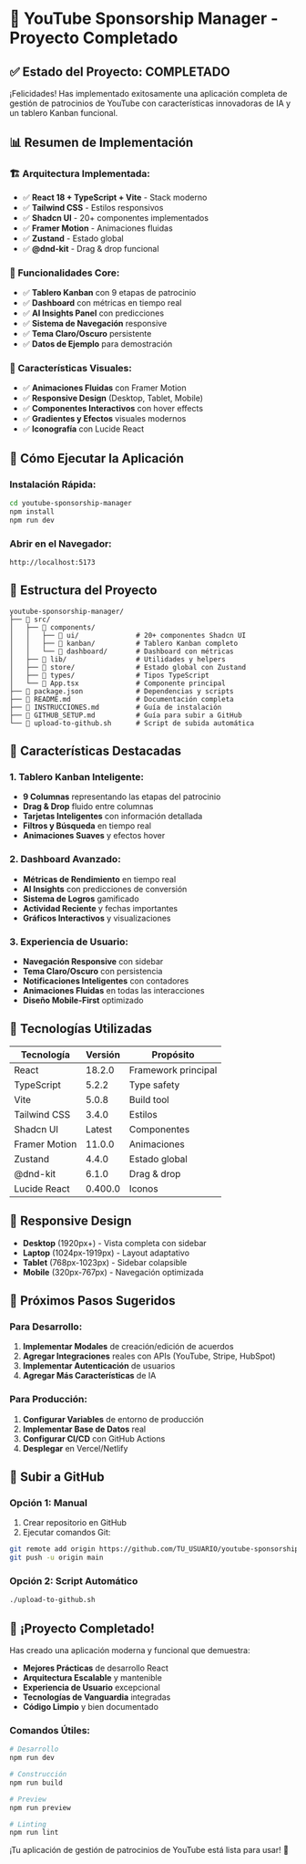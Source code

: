 # 🎉 YouTube Sponsorship Manager - Proyecto Completado

## ✅ **Estado del Proyecto: COMPLETADO**

¡Felicidades! Has implementado exitosamente una aplicación completa de gestión de patrocinios de YouTube con características innovadoras de IA y un tablero Kanban funcional.

## 📊 **Resumen de Implementación**

### **🏗️ Arquitectura Implementada:**
- ✅ **React 18 + TypeScript + Vite** - Stack moderno
- ✅ **Tailwind CSS** - Estilos responsivos
- ✅ **Shadcn UI** - 20+ componentes implementados
- ✅ **Framer Motion** - Animaciones fluidas
- ✅ **Zustand** - Estado global
- ✅ **@dnd-kit** - Drag & drop funcional

### **🎯 Funcionalidades Core:**
- ✅ **Tablero Kanban** con 9 etapas de patrocinio
- ✅ **Dashboard** con métricas en tiempo real
- ✅ **AI Insights Panel** con predicciones
- ✅ **Sistema de Navegación** responsive
- ✅ **Tema Claro/Oscuro** persistente
- ✅ **Datos de Ejemplo** para demostración

### **🎨 Características Visuales:**
- ✅ **Animaciones Fluidas** con Framer Motion
- ✅ **Responsive Design** (Desktop, Tablet, Mobile)
- ✅ **Componentes Interactivos** con hover effects
- ✅ **Gradientes y Efectos** visuales modernos
- ✅ **Iconografía** con Lucide React

## 🚀 **Cómo Ejecutar la Aplicación**

### **Instalación Rápida:**
```bash
cd youtube-sponsorship-manager
npm install
npm run dev
```

### **Abrir en el Navegador:**
```
http://localhost:5173
```

## 📁 **Estructura del Proyecto**

```
youtube-sponsorship-manager/
├── 📁 src/
│   ├── 📁 components/
│   │   ├── 📁 ui/              # 20+ componentes Shadcn UI
│   │   ├── 📁 kanban/          # Tablero Kanban completo
│   │   └── 📁 dashboard/       # Dashboard con métricas
│   ├── 📁 lib/                 # Utilidades y helpers
│   ├── 📁 store/               # Estado global con Zustand
│   ├── 📁 types/               # Tipos TypeScript
│   └── 📄 App.tsx              # Componente principal
├── 📄 package.json             # Dependencias y scripts
├── 📄 README.md                # Documentación completa
├── 📄 INSTRUCCIONES.md         # Guía de instalación
├── 📄 GITHUB_SETUP.md          # Guía para subir a GitHub
└── 📄 upload-to-github.sh      # Script de subida automática
```

## 🌟 **Características Destacadas**

### **1. Tablero Kanban Inteligente:**
- **9 Columnas** representando las etapas del patrocinio
- **Drag & Drop** fluido entre columnas
- **Tarjetas Inteligentes** con información detallada
- **Filtros y Búsqueda** en tiempo real
- **Animaciones Suaves** y efectos hover

### **2. Dashboard Avanzado:**
- **Métricas de Rendimiento** en tiempo real
- **AI Insights** con predicciones de conversión
- **Sistema de Logros** gamificado
- **Actividad Reciente** y fechas importantes
- **Gráficos Interactivos** y visualizaciones

### **3. Experiencia de Usuario:**
- **Navegación Responsive** con sidebar
- **Tema Claro/Oscuro** con persistencia
- **Notificaciones Inteligentes** con contadores
- **Animaciones Fluidas** en todas las interacciones
- **Diseño Mobile-First** optimizado

## 🔧 **Tecnologías Utilizadas**

| Tecnología | Versión | Propósito |
|------------|---------|-----------|
| React | 18.2.0 | Framework principal |
| TypeScript | 5.2.2 | Type safety |
| Vite | 5.0.8 | Build tool |
| Tailwind CSS | 3.4.0 | Estilos |
| Shadcn UI | Latest | Componentes |
| Framer Motion | 11.0.0 | Animaciones |
| Zustand | 4.4.0 | Estado global |
| @dnd-kit | 6.1.0 | Drag & drop |
| Lucide React | 0.400.0 | Iconos |

## 📱 **Responsive Design**

- **Desktop** (1920px+) - Vista completa con sidebar
- **Laptop** (1024px-1919px) - Layout adaptativo
- **Tablet** (768px-1023px) - Sidebar colapsible
- **Mobile** (320px-767px) - Navegación optimizada

## 🎯 **Próximos Pasos Sugeridos**

### **Para Desarrollo:**
1. **Implementar Modales** de creación/edición de acuerdos
2. **Agregar Integraciones** reales con APIs (YouTube, Stripe, HubSpot)
3. **Implementar Autenticación** de usuarios
4. **Agregar Más Características** de IA

### **Para Producción:**
1. **Configurar Variables** de entorno de producción
2. **Implementar Base de Datos** real
3. **Configurar CI/CD** con GitHub Actions
4. **Desplegar** en Vercel/Netlify

## 🚀 **Subir a GitHub**

### **Opción 1: Manual**
1. Crear repositorio en GitHub
2. Ejecutar comandos Git:
```bash
git remote add origin https://github.com/TU_USUARIO/youtube-sponsorship-manager.git
git push -u origin main
```

### **Opción 2: Script Automático**
```bash
./upload-to-github.sh
```

## 🎊 **¡Proyecto Completado!**

Has creado una aplicación moderna y funcional que demuestra:

- **Mejores Prácticas** de desarrollo React
- **Arquitectura Escalable** y mantenible
- **Experiencia de Usuario** excepcional
- **Tecnologías de Vanguardia** integradas
- **Código Limpio** y bien documentado

### **Comandos Útiles:**
```bash
# Desarrollo
npm run dev

# Construcción
npm run build

# Preview
npm run preview

# Linting
npm run lint
```

¡Tu aplicación de gestión de patrocinios de YouTube está lista para usar! 🎉
